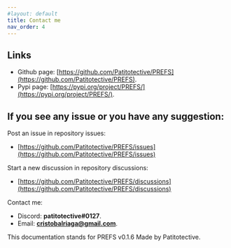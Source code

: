 ```yaml
---
#layout: default
title: Contact me
nav_order: 4
---
```


## Links

-   Github page: [https://github.com/Patitotective/PREFS](https://github.com/Patitotective/PREFS).
-   Pypi page: [https://pypi.org/project/PREFS/](https://pypi.org/project/PREFS/).

## If you see any issue or you have any suggestion:

Post an issue in repository issues:

-   [https://github.com/Patitotective/PREFS/issues](https://github.com/Patitotective/PREFS/issues)

Start a new discussion in repository discussions:

-   [https://github.com/Patitotective/PREFS/discussions](https://github.com/Patitotective/PREFS/discussions)

Contact me:

-   Discord: **patitotective#0127**.
-   Email: **cristobalriaga@gmail.com**.

This documentation stands for PREFS v0.1.6
Made by Patitotective.
